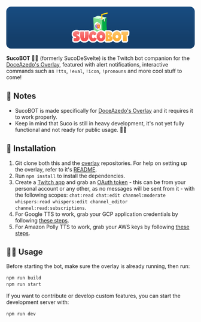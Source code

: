 ![SucoBOT banner](assets/img/banner.png)

**SucoBOT** 🧃🤖 (formerly SucoDeSvelte) is the Twitch bot companion for the [DoceAzedo's Overlay](https://github.com/doceazedo/overlay), featured with alert notifications, interactive commands such as `!tts`, `!eval`, `!icon`, `!pronouns` and more cool stuff to come!

## 📝 Notes

- SucoBOT is made specifically for [DoceAzedo's Overlay](https://github.com/doceazedo/overlay) and it requires it to work properly.
- Keep in mind that Suco is still in heavy development, it's not yet fully functional and not ready for public usage. 👨‍🔧

## 🧰 Installation

1. Git clone both this and the [overlay](https://github.com/doceazedo/overlay) repositories. For help on setting up the overlay, refer to it's [README](https://github.com/doceazedo/overlay#readme).
2. Run `npm install` to install the dependencies.
3. Create a [Twitch app](https://dev.twitch.tv/docs/authentication/register-app) and grab an [OAuth token](https://twitchapps.com/tokengen) - this can be from your personal account or any other, as no messages will be sent from it - with the following scopes: `chat:read chat:edit channel:moderate whispers:read whispers:edit channel_editor channel:read:subscriptions`.
4. For Google TTS to work, grab your GCP application credentials by following [these steps](https://www.npmjs.com/package/@google-cloud/text-to-speech#before-you-begin).
5. For Amazon Polly TTS to work, grab your AWS keys by following [these steps](https://docs.aws.amazon.com/polly/latest/dg/setting-up.html).

## 🤹‍♂️ Usage

Before starting the bot, make sure the overlay is already running, then run:

```bash
npm run build
npm run start
```

If you want to contribute or develop custom features, you can start the development server with:

```bash
npm run dev
```
